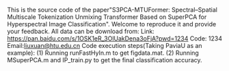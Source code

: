 This is the source code of the paper"S3PCA-MTUFormer: Spectral–Spatial Multiscale Tokenization Unmixing Transformer Based on SuperPCA for Hyperspectral Image Classification". Welcome to reproduce it and provide your feedback.
All data can be download from:
Link: https://pan.baidu.com/s/1OSK1eR_3OlUakDena3oFjA?pwd=1234
Code: 1234
Email:liuxuan@htu.edu.cn
Code execution steps(Taking PaviaU as an example):
(1) Running runFastHyIn.m to get figdata.mat.
(2) Running MSuperPCA.m and IP_train.py to get the final classification accuracy.

